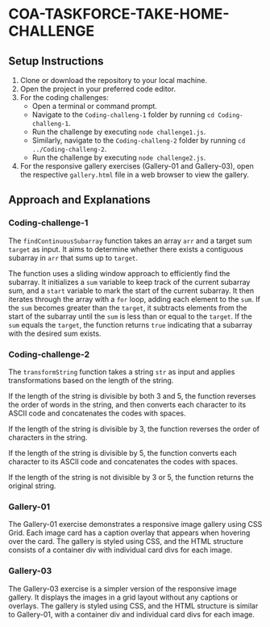 # COA-TASKFORCE-TAKE-HOME-CHALLENGE

## Setup Instructions

1. Clone or download the repository to your local machine.
2. Open the project in your preferred code editor.
3. For the coding challenges:
   - Open a terminal or command prompt.
   - Navigate to the `Coding-challeng-1` folder by running `cd Coding-challeng-1`.
   - Run the challenge by executing `node challenge1.js`.
   - Similarly, navigate to the `Coding-challeng-2` folder by running `cd ../Coding-challeng-2`.
   - Run the challenge by executing `node challenge2.js`.
4. For the responsive gallery exercises (Gallery-01 and Gallery-03), open the respective `gallery.html` file in a web browser to view the gallery.

## Approach and Explanations

### Coding-challenge-1

The `findContinuousSubarray` function takes an array `arr` and a target sum `target` as input. It aims to determine whether there exists a contiguous subarray in `arr` that sums up to `target`.

The function uses a sliding window approach to efficiently find the subarray. It initializes a `sum` variable to keep track of the current subarray sum, and a `start` variable to mark the start of the current subarray. It then iterates through the array with a `for` loop, adding each element to the `sum`. If the `sum` becomes greater than the `target`, it subtracts elements from the start of the subarray until the `sum` is less than or equal to the `target`. If the `sum` equals the `target`, the function returns `true` indicating that a subarray with the desired sum exists.

### Coding-challenge-2

The `transformString` function takes a string `str` as input and applies transformations based on the length of the string.

If the length of the string is divisible by both 3 and 5, the function reverses the order of words in the string, and then converts each character to its ASCII code and concatenates the codes with spaces.

If the length of the string is divisible by 3, the function reverses the order of characters in the string.

If the length of the string is divisible by 5, the function converts each character to its ASCII code and concatenates the codes with spaces.

If the length of the string is not divisible by 3 or 5, the function returns the original string.

### Gallery-01

The Gallery-01 exercise demonstrates a responsive image gallery using CSS Grid. Each image card has a caption overlay that appears when hovering over the card. The gallery is styled using CSS, and the HTML structure consists of a container div with individual card divs for each image.

### Gallery-03

The Gallery-03 exercise is a simpler version of the responsive image gallery. It displays the images in a grid layout without any captions or overlays. The gallery is styled using CSS, and the HTML structure is similar to Gallery-01, with a container div and individual card divs for each image.